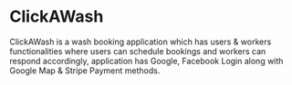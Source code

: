 # ClickAWash

ClickAWash is a wash booking application which has users & workers functionalities where users can schedule bookings and workers can respond accordingly, application has Google, Facebook Login along with Google Map & Stripe Payment methods.

